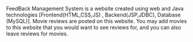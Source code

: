 FeedBack Management System is a website created using web and Java technologies [Frontend(HTML,CSS,JS) , Backend(JSP,JDBC), Database (MySQL)]. Movie reviews are posted on this website. You may add movies to this website that you would want to see reviews for, and you can also leave reviews for movies.
